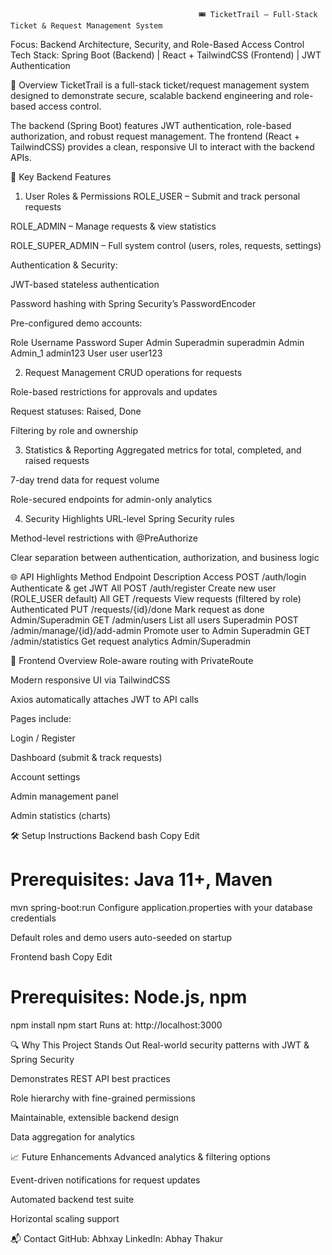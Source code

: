 
                                              🎟 TicketTrail – Full-Stack Ticket & Request Management System




Focus: Backend Architecture, Security, and Role-Based Access Control
Tech Stack: Spring Boot (Backend) | React + TailwindCSS (Frontend) | JWT Authentication

📌 Overview
TicketTrail is a full-stack ticket/request management system designed to demonstrate secure, scalable backend engineering and role-based access control.

The backend (Spring Boot) features JWT authentication, role-based authorization, and robust request management.
The frontend (React + TailwindCSS) provides a clean, responsive UI to interact with the backend APIs.

🚀 Key Backend Features
1. User Roles & Permissions
ROLE_USER – Submit and track personal requests

ROLE_ADMIN – Manage requests & view statistics

ROLE_SUPER_ADMIN – Full system control (users, roles, requests, settings)

Authentication & Security:

JWT-based stateless authentication

Password hashing with Spring Security’s PasswordEncoder

Pre-configured demo accounts:

Role	Username	Password
Super Admin	Superadmin	superadmin
Admin	Admin_1	admin123
User	user	user123

2. Request Management
CRUD operations for requests

Role-based restrictions for approvals and updates

Request statuses: Raised, Done

Filtering by role and ownership

3. Statistics & Reporting
Aggregated metrics for total, completed, and raised requests

7-day trend data for request volume

Role-secured endpoints for admin-only analytics

4. Security Highlights
URL-level Spring Security rules

Method-level restrictions with @PreAuthorize

Clear separation between authentication, authorization, and business logic

🌐 API Highlights
Method	Endpoint	Description	Access
POST	/auth/login	Authenticate & get JWT	All
POST	/auth/register	Create new user (ROLE_USER default)	All
GET	/requests	View requests (filtered by role)	Authenticated
PUT	/requests/{id}/done	Mark request as done	Admin/Superadmin
GET	/admin/users	List all users	Superadmin
POST	/admin/manage/{id}/add-admin	Promote user to Admin	Superadmin
GET	/admin/statistics	Get request analytics	Admin/Superadmin

🎨 Frontend Overview
Role-aware routing with PrivateRoute

Modern responsive UI via TailwindCSS

Axios automatically attaches JWT to API calls

Pages include:

Login / Register

Dashboard (submit & track requests)

Account settings

Admin management panel

Admin statistics (charts)

🛠 Setup Instructions
Backend
bash
Copy
Edit
# Prerequisites: Java 11+, Maven
mvn spring-boot:run
Configure application.properties with your database credentials

Default roles and demo users auto-seeded on startup

Frontend
bash
Copy
Edit
# Prerequisites: Node.js, npm
npm install
npm start
Runs at: http://localhost:3000

🔍 Why This Project Stands Out
Real-world security patterns with JWT & Spring Security

Demonstrates REST API best practices

Role hierarchy with fine-grained permissions

Maintainable, extensible backend design

Data aggregation for analytics

📈 Future Enhancements
Advanced analytics & filtering options

Event-driven notifications for request updates

Automated backend test suite

Horizontal scaling support

📬 Contact
GitHub: Abhxay
LinkedIn: Abhay Thakur
